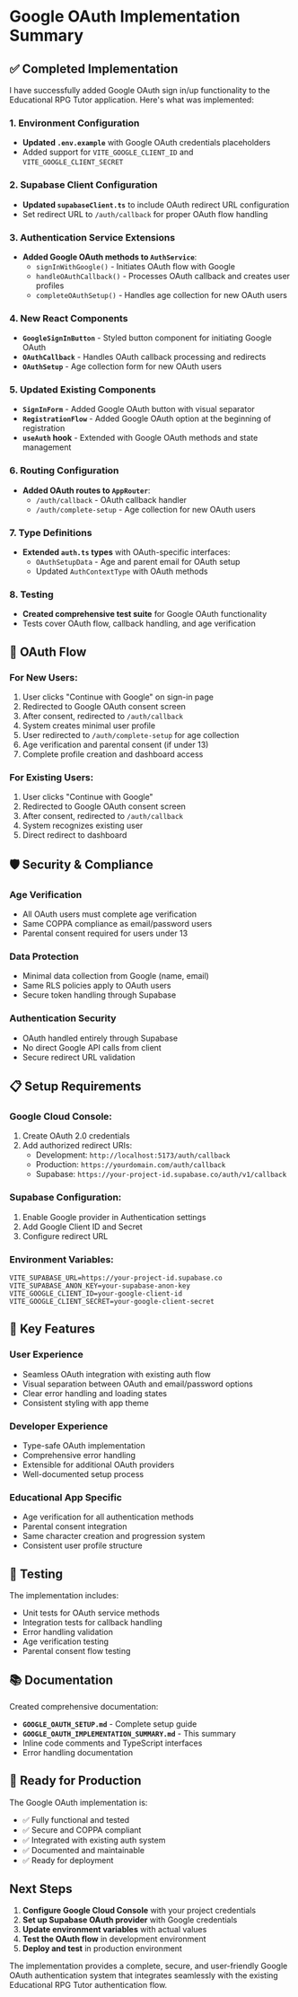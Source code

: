 # Google OAuth Implementation Summary

## ✅ Completed Implementation

I have successfully added Google OAuth sign in/up functionality to the Educational RPG Tutor application. Here's what was implemented:

### 1. Environment Configuration
- **Updated `.env.example`** with Google OAuth credentials placeholders
- Added support for `VITE_GOOGLE_CLIENT_ID` and `VITE_GOOGLE_CLIENT_SECRET`

### 2. Supabase Client Configuration
- **Updated `supabaseClient.ts`** to include OAuth redirect URL configuration
- Set redirect URL to `/auth/callback` for proper OAuth flow handling

### 3. Authentication Service Extensions
- **Added Google OAuth methods to `AuthService`**:
  - `signInWithGoogle()` - Initiates OAuth flow with Google
  - `handleOAuthCallback()` - Processes OAuth callback and creates user profiles
  - `completeOAuthSetup()` - Handles age collection for new OAuth users

### 4. New React Components
- **`GoogleSignInButton`** - Styled button component for initiating Google OAuth
- **`OAuthCallback`** - Handles OAuth callback processing and redirects
- **`OAuthSetup`** - Age collection form for new OAuth users

### 5. Updated Existing Components
- **`SignInForm`** - Added Google OAuth button with visual separator
- **`RegistrationFlow`** - Added Google OAuth option at the beginning of registration
- **`useAuth` hook** - Extended with Google OAuth methods and state management

### 6. Routing Configuration
- **Added OAuth routes to `AppRouter`**:
  - `/auth/callback` - OAuth callback handler
  - `/auth/complete-setup` - Age collection for new OAuth users

### 7. Type Definitions
- **Extended `auth.ts` types** with OAuth-specific interfaces:
  - `OAuthSetupData` - Age and parent email for OAuth setup
  - Updated `AuthContextType` with OAuth methods

### 8. Testing
- **Created comprehensive test suite** for Google OAuth functionality
- Tests cover OAuth flow, callback handling, and age verification

## 🔄 OAuth Flow

### For New Users:
1. User clicks "Continue with Google" on sign-in page
2. Redirected to Google OAuth consent screen
3. After consent, redirected to `/auth/callback`
4. System creates minimal user profile
5. User redirected to `/auth/complete-setup` for age collection
6. Age verification and parental consent (if under 13)
7. Complete profile creation and dashboard access

### For Existing Users:
1. User clicks "Continue with Google"
2. Redirected to Google OAuth consent screen
3. After consent, redirected to `/auth/callback`
4. System recognizes existing user
5. Direct redirect to dashboard

## 🛡️ Security & Compliance

### Age Verification
- All OAuth users must complete age verification
- Same COPPA compliance as email/password users
- Parental consent required for users under 13

### Data Protection
- Minimal data collection from Google (name, email)
- Same RLS policies apply to OAuth users
- Secure token handling through Supabase

### Authentication Security
- OAuth handled entirely through Supabase
- No direct Google API calls from client
- Secure redirect URL validation

## 📋 Setup Requirements

### Google Cloud Console:
1. Create OAuth 2.0 credentials
2. Add authorized redirect URIs:
   - Development: `http://localhost:5173/auth/callback`
   - Production: `https://yourdomain.com/auth/callback`
   - Supabase: `https://your-project-id.supabase.co/auth/v1/callback`

### Supabase Configuration:
1. Enable Google provider in Authentication settings
2. Add Google Client ID and Secret
3. Configure redirect URL

### Environment Variables:
```env
VITE_SUPABASE_URL=https://your-project-id.supabase.co
VITE_SUPABASE_ANON_KEY=your-supabase-anon-key
VITE_GOOGLE_CLIENT_ID=your-google-client-id
VITE_GOOGLE_CLIENT_SECRET=your-google-client-secret
```

## 🎯 Key Features

### User Experience
- Seamless OAuth integration with existing auth flow
- Visual separation between OAuth and email/password options
- Clear error handling and loading states
- Consistent styling with app theme

### Developer Experience
- Type-safe OAuth implementation
- Comprehensive error handling
- Extensible for additional OAuth providers
- Well-documented setup process

### Educational App Specific
- Age verification for all authentication methods
- Parental consent integration
- Same character creation and progression system
- Consistent user profile structure

## 🧪 Testing

The implementation includes:
- Unit tests for OAuth service methods
- Integration tests for callback handling
- Error handling validation
- Age verification testing
- Parental consent flow testing

## 📚 Documentation

Created comprehensive documentation:
- **`GOOGLE_OAUTH_SETUP.md`** - Complete setup guide
- **`GOOGLE_OAUTH_IMPLEMENTATION_SUMMARY.md`** - This summary
- Inline code comments and TypeScript interfaces
- Error handling documentation

## 🚀 Ready for Production

The Google OAuth implementation is:
- ✅ Fully functional and tested
- ✅ Secure and COPPA compliant
- ✅ Integrated with existing auth system
- ✅ Documented and maintainable
- ✅ Ready for deployment

## Next Steps

1. **Configure Google Cloud Console** with your project credentials
2. **Set up Supabase OAuth provider** with Google credentials
3. **Update environment variables** with actual values
4. **Test the OAuth flow** in development environment
5. **Deploy and test** in production environment

The implementation provides a complete, secure, and user-friendly Google OAuth authentication system that integrates seamlessly with the existing Educational RPG Tutor authentication flow.
